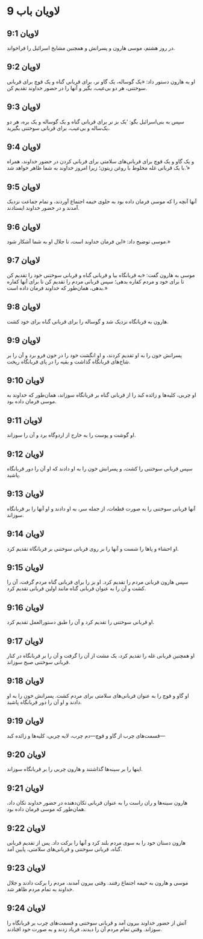 # لاویان باب 9

## لاویان 9:1

در روز هشتم، موسی هارون و پسرانش و همچنین مشایخ اسرائیل را فراخواند.

## لاویان 9:2

او به هارون دستور داد: «یک گوساله، یک گاو نر، برای قربانی گناه و یک قوچ برای قربانی سوختنی، هر دو بی‌عیب، بگیر و آنها را در حضور خداوند تقدیم کن.

## لاویان 9:3

سپس به بنی‌اسرائیل بگو: ‘یک بز نر برای قربانی گناه و یک گوساله و یک بره، هر دو یک‌ساله و بی‌عیب، برای قربانی سوختنی بگیرید،

## لاویان 9:4

و یک گاو و یک قوچ برای قربانی‌های سلامتی برای قربانی کردن در حضور خداوند، همراه با یک قربانی غله مخلوط با روغن زیتون؛ زیرا امروز خداوند به شما ظاهر خواهد شد.’»

## لاویان 9:5

آنها آنچه را که موسی فرمان داده بود به جلوی خیمه اجتماع آوردند، و تمام جماعت نزدیک آمدند و در حضور خداوند ایستادند.

## لاویان 9:6

موسی توضیح داد: «این فرمان خداوند است، تا جلال او به شما آشکار شود.»

## لاویان 9:7

موسی به هارون گفت: «به قربانگاه بیا و قربانی گناه و قربانی سوختنی خود را تقدیم کن تا برای خود و مردم کفاره بدهی؛ سپس قربانی مردم را تقدیم کن تا برای آنها کفاره بدهی، همان‌طور که خداوند فرمان داده است.»

## لاویان 9:8

هارون به قربانگاه نزدیک شد و گوساله را برای قربانی گناه برای خود کشت.

## لاویان 9:9

پسرانش خون را به او تقدیم کردند، و او انگشت خود را در خون فرو برد و آن را بر شاخ‌های قربانگاه گذاشت و بقیه را در پای قربانگاه ریخت.

## لاویان 9:10

او چربی، کلیه‌ها و زائده کبد را از قربانی گناه بر قربانگاه سوزاند، همان‌طور که خداوند به موسی فرمان داده بود.

## لاویان 9:11

او گوشت و پوست را به خارج از اردوگاه برد و آن را سوزاند.

## لاویان 9:12

سپس قربانی سوختنی را کشت، و پسرانش خون را به او دادند که او آن را دور قربانگاه پاشید.

## لاویان 9:13

آنها قربانی سوختنی را به صورت قطعات، از جمله سر، به او دادند و او آنها را بر قربانگاه سوزاند.

## لاویان 9:14

او احشاء و پاها را شست و آنها را بر روی قربانی سوختنی بر قربانگاه تقدیم کرد.

## لاویان 9:15

سپس هارون قربانی مردم را تقدیم کرد. او بز را برای قربانی گناه مردم گرفت، آن را کشت و آن را به عنوان قربانی گناه مانند اولین قربانی تقدیم کرد.

## لاویان 9:16

او قربانی سوختنی را تقدیم کرد و آن را طبق دستورالعمل تقدیم کرد.

## لاویان 9:17

او همچنین قربانی غله را تقدیم کرد، یک مشت از آن را گرفت و آن را بر قربانگاه در کنار قربانی سوختنی صبح سوزاند.

## لاویان 9:18

او گاو و قوچ را به عنوان قربانی‌های سلامتی برای مردم کشت. پسرانش خون را به او دادند و او آن را دور قربانگاه پاشید.

## لاویان 9:19

قسمت‌های چرب از گاو و قوچ—دم چرب، لایه چربی، کلیه‌ها و زائده کبد—

## لاویان 9:20

اینها را بر سینه‌ها گذاشتند و هارون چربی را بر قربانگاه سوزاند.

## لاویان 9:21

هارون سینه‌ها و ران راست را به عنوان قربانی تکان‌دهنده در حضور خداوند تکان داد، همان‌طور که موسی فرمان داده بود.

## لاویان 9:22

هارون دستان خود را به سوی مردم بلند کرد و آنها را برکت داد. پس از تقدیم قربانی گناه، قربانی سوختنی و قربانی‌های سلامتی، پایین آمد.

## لاویان 9:23

موسی و هارون به خیمه اجتماع رفتند. وقتی بیرون آمدند، مردم را برکت دادند و جلال خداوند به تمام مردم ظاهر شد.

## لاویان 9:24

آتش از حضور خداوند بیرون آمد و قربانی سوختنی و قسمت‌های چرب بر قربانگاه را سوزاند. وقتی تمام مردم آن را دیدند، فریاد زدند و به صورت خود افتادند.
